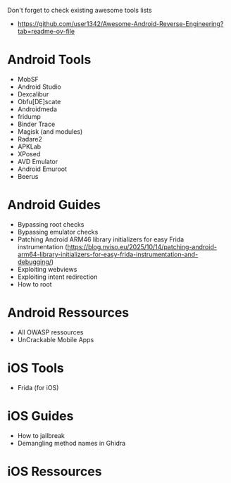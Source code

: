 Don't forget to check existing awesome tools lists
- https://github.com/user1342/Awesome-Android-Reverse-Engineering?tab=readme-ov-file

# Android Tools
- MobSF
- Android Studio
- Dexcalibur
- Obfu[DE]scate
- Androidmeda
- fridump
- Binder Trace
- Magisk (and modules)
- Radare2
- APKLab
- XPosed
- AVD Emulator
- Android Emuroot
- Beerus

# Android Guides
- Bypassing root checks
- Bypassing emulator checks
- Patching Android ARM46 library initializers for easy Frida instrumentation (https://blog.nviso.eu/2025/10/14/patching-android-arm64-library-initializers-for-easy-frida-instrumentation-and-debugging/)
- Exploiting webviews
- Exploiting intent redirection
- How to root

# Android Ressources
- All OWASP ressources
- UnCrackable Mobile Apps

# iOS Tools
- Frida (for iOS)

# iOS Guides
- How to jailbreak
- Demangling method names in Ghidra

# iOS Ressources